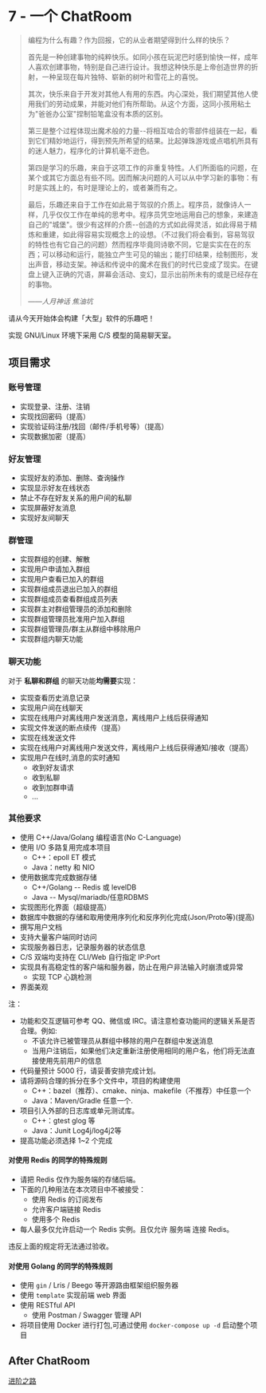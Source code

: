 # 7 - 一个 ChatRoom

> 编程为什么有趣？作为回报，它的从业者期望得到什么样的快乐？
>
> 首先是一种创建事物的纯粹快乐。如同小孩在玩泥巴时感到愉快一样，成年人喜欢创建事物，特别是自己进行设计。我想这种快乐是上帝创造世界的折射，一种呈现在每片独特、崭新的树叶和雪花上的喜悦。
>
> 其次，快乐来自于开发对其他人有用的东西。内心深处，我们期望其他人使用我们的劳动成果，并能对他们有所帮助。从这个方面，这同小孩用粘土为"爸爸办公室"捏制铅笔盒没有本质的区别。
>
> 第三是整个过程体现出魔术般的力量--将相互啮合的零部件组装在一起，看到它们精妙地运行，得到预先所希望的结果。比起弹珠游戏或点唱机所具有的迷人魅力，程序化的计算机毫不逊色。
>
> 第四是学习的乐趣，来自于这项工作的非重复特性。人们所面临的问题，在某个或其它方面总有些不同。因而解决问题的人可以从中学习新的事物：有时是实践上的，有时是理论上的，或者兼而有之。
>
> 最后，乐趣还来自于工作在如此易于驾驭的介质上。程序员，就像诗人一样，几乎仅仅工作在单纯的思考中。程序员凭空地运用自己的想象，来建造自己的"城堡"。很少有这样的介质--创造的方式如此得灵活，如此得易于精炼和重建，如此得容易实现概念上的设想。（不过我们将会看到，容易驾驭的特性也有它自己的问题）然而程序毕竟同诗歌不同，它是实实在在的东西；可以移动和运行，能独立产生可见的输出；能打印结果，绘制图形，发出声音，移动支架。神话和传说中的魔术在我们的时代已变成了现实。在键盘上键入正确的咒语，屏幕会活动、变幻，显示出前所未有的或是已经存在的事物。
>
> ——*人月神话 焦油坑*

请从今天开始体会构建「大型」软件的乐趣吧！

实现 GNU/Linux 环境下采用 C/S 模型的简易聊天室。


## 项目需求

### 账号管理

- 实现登录、注册、注销
- 实现找回密码（提高）
- 实现验证码注册/找回（邮件/手机号等）（提高）
- 实现数据加密（提高）

### 好友管理

- 实现好友的添加、删除、查询操作
- 实现显示好友在线状态
- 禁止不存在好友关系的用户间的私聊
- 实现屏蔽好友消息
- 实现好友间聊天

### 群管理

- 实现群组的创建、解散
- 实现用户申请加入群组
- 实现用户查看已加入的群组
- 实现群组成员退出已加入的群组
- 实现群组成员查看群组成员列表
- 实现群主对群组管理员的添加和删除
- 实现群组管理员批准用户加入群组
- 实现群组管理员/群主从群组中移除用户
- 实现群组内聊天功能

### 聊天功能

对于 **私聊和群组** 的聊天功能**均需要**实现：

- 实现查看历史消息记录
- 实现用户间在线聊天
- 实现在线用户对离线用户发送消息，离线用户上线后获得通知
- 实现文件发送的断点续传（提高）
- 实现在线发送文件
- 实现在线用户对离线用户发送文件，离线用户上线后获得通知/接收（提高）
- 实现用户在线时,消息的实时通知
    - 收到好友请求
    - 收到私聊
    - 收到加群申请
    - ...

### 其他要求

- 使用 C++/Java/Golang 编程语言(No C-Language)
- 使用 I/O 多路复用完成本项目
    - C++：epoll ET 模式
    - Java：netty 和 NIO 
- 使用数据库完成数据存储
    - C++/Golang --  Redis 或 levelDB
    - Java -- Mysql/mariadb/任意RDBMS
- 实现图形化界面（超级提高）
- 数据库中数据的存储和取用使用序列化和反序列化完成(Json/Proto等)(提高)
- 撰写用户文档
- 支持大量客户端同时访问
- 实现服务器日志，记录服务器的状态信息
- C/S 双端均支持在 CLI/Web 自行指定 IP:Port
- 实现具有高稳定性的客户端和服务器，防止在用户非法输入时崩溃或异常
    - 实现 TCP 心跳检测
- 界面美观

注：

- 功能和交互逻辑可参考 QQ、微信或 IRC。请注意检查功能间的逻辑关系是否合理。例如:
    - 不该允许已被管理员从群组中移除的用户在群组中发送消息
    - 当用户注销后，如果他们决定重新注册使用相同的用户名，他们将无法直接使用先前用户的信息
- 代码量预计 5000 行，请妥善安排完成计划。
- 请将源码合理的拆分在多个文件中，项目的构建使用
    - C++：bazel（推荐）、cmake、ninja、makefile（不推荐）中任意一个
    - Java：Maven/Gradle 任意一个.
- 项目引入外部的日志库或单元测试库。
    - C++：gtest glog 等
    - Java：Junit Log4j/log4j2等
- 提高功能必须选择 1~2 个完成

#### 对使用 Redis 的同学的特殊规则

- 请把 Redis 仅作为服务端的存储后端。
- 下面的几种用法在本次项目中不被接受：
    - 使用 Redis 的订阅发布
    - 允许客户端链接 Redis
    - 使用多个 Redis
- 每人最多仅允许启动一个 Redis 实例。且仅允许 服务端 连接 Redis。

违反上面的规定将无法通过验收。

#### 对使用 Golang 的同学的特殊规则

- 使用 `gin` / Lris / Beego 等开源路由框架组织服务器
- 使用 `template` 实现前端 web 界面
- 使用 RESTful API
    - 使用 Postman / Swagger 管理 API
- 将项目使用 Docker 进行打包,可通过使用 `docker-compose up -d` 启动整个项目

## After ChatRoom

[进阶之路](plan8-server.md)
